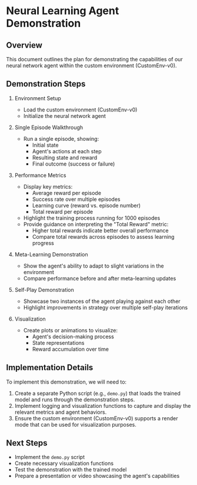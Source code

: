 # Neural Learning Agent Demonstration

## Overview
This document outlines the plan for demonstrating the capabilities of our neural network agent within the custom environment (CustomEnv-v0).

## Demonstration Steps

1. Environment Setup
   - Load the custom environment (CustomEnv-v0)
   - Initialize the neural network agent

2. Single Episode Walkthrough
   - Run a single episode, showing:
     - Initial state
     - Agent's actions at each step
     - Resulting state and reward
     - Final outcome (success or failure)

3. Performance Metrics
   - Display key metrics:
     - Average reward per episode
     - Success rate over multiple episodes
     - Learning curve (reward vs. episode number)
     - Total reward per episode
   - Highlight the training process running for 1000 episodes
   - Provide guidance on interpreting the "Total Reward" metric:
     - Higher total rewards indicate better overall performance
     - Compare total rewards across episodes to assess learning progress

4. Meta-Learning Demonstration
   - Show the agent's ability to adapt to slight variations in the environment
   - Compare performance before and after meta-learning updates

5. Self-Play Demonstration
   - Showcase two instances of the agent playing against each other
   - Highlight improvements in strategy over multiple self-play iterations

6. Visualization
   - Create plots or animations to visualize:
     - Agent's decision-making process
     - State representations
     - Reward accumulation over time

## Implementation Details

To implement this demonstration, we will need to:

1. Create a separate Python script (e.g., `demo.py`) that loads the trained model and runs through the demonstration steps.
2. Implement logging and visualization functions to capture and display the relevant metrics and agent behaviors.
3. Ensure the custom environment (CustomEnv-v0) supports a render mode that can be used for visualization purposes.

## Next Steps

- Implement the `demo.py` script
- Create necessary visualization functions
- Test the demonstration with the trained model
- Prepare a presentation or video showcasing the agent's capabilities
